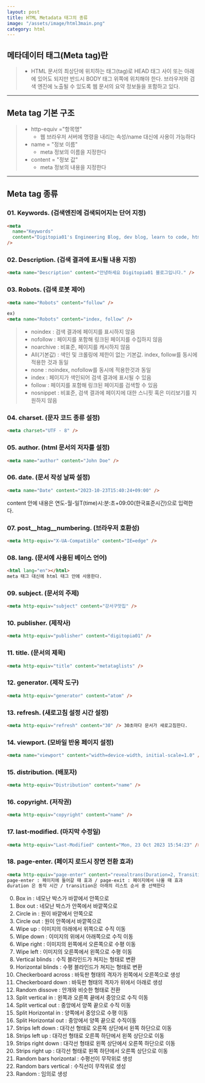 ```yaml
---
layout: post
title: HTML Metadata 태그의 종류
image: "/assets/image/html3main.png"
category: html
---
```


<h2 class="posth2"> 메타데이터 태그(Meta tag)란 </h2>

> - HTML 문서의 최상단에 위치하는 태그(tag)로 HEAD 태그 사이 또는 아래에 있어도 되지만 반드시 BODY 태그 위쪽에 위치해야 한다.
>   브라우저와 검색 엔진에 노출될 수 있도록 웹 문서의 요약 정보들을 포함하고 있다.​

<hr>

<h2 class="posth2"> Meta tag 기본 구조 </h2>

> - http-equiv ="항목명"
>   - 웹 브라우저 서버에 명령을 내리는 속성/name 대신에 사용이 가능하다
> - name = "정보 이름"
>   - meta 정보의 이름을 지정한다
> - content = "정보 값"
>   - meta 정보의 내용을 지정한다

<hr>

<h2 class="posth2">Meta tag 종류</h2>

<h3 class="post__h3__style">
<span class="post__htag__numbering">01.</span> Keywords. (검색엔진에 검색되어지는 단어 지정)
</h3>

```html
<meta
  name="Keywords"
  content="Digitopia01's Engineering Blog, dev blog, learn to code, html"
/>
```

<h3 class="post__h3__style">
<span class="post__htag__numbering">02.</span> Description. (검색 결과에 표시될 내용 지정)
</h3>

```html
<meta name="Description" content="안녕하세요 Digitopia01 블로그입니다." />
```

<h3 class="post__h3__style">
<span class="post__htag__numbering">03.</span> Robots. (검색 로봇 제어)
</h3>

```html
<meta name="Robots" content="follow" />

ex)
<meta name="Robots" content="index, follow" />
```

> - noindex : 검색 결과에 페이지를 표시하지 않음
> - nofollow : 페이지를 포함해 링크된 페이지를 수집하지 않음
> - noarchive : 비표준, 페이지를 캐시하지 않음
> - All(기본값) : 색인 및 크롤링에 제한이 없는 기본값. index, follow를 동시에 적용한 것과 동일
> - none : noindex, nofollow를 동시에 적용한것과 동일
> - index : 페이지가 색인되어 검색 결과에 표시될 수 있음
> - follow : 페이지를 포함해 링크된 페이지를 검색할 수 있음
> - nosnippet : 비표준, 검색 결과에 페이지에 대한 스니핏 혹은 미리보기를 지원하지 않음

<h3 class="post__h3__style">
<span class="post__htag__numbering">04.</span> charset. (문자 코드 종류 설정)
</h3>

```html
<meta charset="UTF - 8" />
```

<h3 class="post__h3__style">
<span class="post__htag__numbering">05.</span> author. (html 문서의 저자를 설정)
</h3>

```html
<meta name="author" content="John Doe" />
```

<h3 class="post__h3__style">
<span class="post__htag__numbering">06.</span> date. (문서 작성 날짜 설정)
</h3>

```html
<meta name="Date" content="2023-10-23T15:40:24+09:00" />
```

<p class="pafterhr">
content 안에 내용은 연도-월-일T(time)시:분:초+09:00(한국표준시간)으로 입력한다.
</p>

<h3 class="post__h3__style">
<span class="post__htag__numbering">07.</span> post__htag__numbering. (브라우저 호환성)
</h3>

```html
<meta http-equiv="X-UA-Compatible" content="IE=edge" />
```

<h3 class="post__h3__style">
<span class="post__htag__numbering">08.</span> lang. (문서에 사용된 베이스 언어)
</h3>

```html
<html lang="en"></html>
meta 태그 대신에 html 태그 안에 사용한다.
```

<h3 class="post__h3__style">
<span class="post__htag__numbering">09.</span> subject. (문서의 주제)
</h3>

```html
<meta http-equiv="subject" content="강서구맛집" />
```

<h3 class="post__h3__style">
<span class="post__htag__numbering">10.</span> publisher. (제작사)
</h3>

```html
<meta http-equiv="publisher" content="digitopia01" />
```

<h3 class="post__h3__style">
<span class="post__htag__numbering">11.</span> title. (문서의 제목)
</h3>

```html
<meta http-equiv="title" content="metataglists" />
```

<h3 class="post__h3__style">
<span class="post__htag__numbering">12.</span> generator. (제작 도구)
</h3>

```html
<meta http-equiv="generator" content="atom" />
```

<h3 class="post__h3__style">
<span class="post__htag__numbering">13.</span> refresh. (새로고침 설정 시간 설정)
</h3>

```html
<meta http-equiv="refresh" content="30" /> 30초마다 문서가 새로고침한다.
```

<h3 class="post__h3__style">
<span class="post__htag__numbering">14.</span> viewport. (모바일 반응 페이지 설정)
</h3>

```html
<meta name="viewport" content="width=device-width, initial-scale=1.0" />
```

<h3 class="post__h3__style">
<span class="post__htag__numbering">15.</span> distribution. (배포자)
</h3>

```html
<meta http-equiv="Distribution" content="name" />
```

<h3 class="post__h3__style">
<span class="post__htag__numbering">16.</span> copyright. (저작권)
</h3>

```html
<meta http-equiv="copyright" content="name" />
```

<h3 class="post__h3__style">
<span class="post__htag__numbering">17.</span> last-modified. (마지막 수정일)
</h3>

```html
<meta http-equiv="Last-Modified" content="Mon, 23 Oct 2023 15:54:23" />
```

<h3 class="post__h3__style">
<span class="post__htag__numbering">18.</span> page-enter. (페이지 로드시 장면 전환 효과)
</h3>

```html
<meta http-equiv="page-enter" content="revealtrans(Duration=2, Transition=3)" />
page-enter : 페이지에 들어갈 때 효과 / page-exit : 페이지에서 나올 때 효과
duration 은 동작 시간 / transition은 아래의 리스트 순서 중 선택한다
```

0. Box in : 네모난 박스가 바깥에서 안쪽으로 <br>
1. Box out : 네모난 박스가 안쪽에서 바깥쪽으로 <br>
2. Circle in : 원이 바깥에서 안쪽으로<br>
3. Circle out : 원이 안쪽에서 바깥쪽으로<br>
4. Wipe up : 이미지의 아래에서 위쪽으로 수직 이동<br>
5. Wipe down : 이미지의 위에서 아래쪽으로 수직 이동<br>
6. Wipe right : 이미지의 왼쪽에서 오른쪽으로 수평 이동<br>
7. Wipe left : 이미지의 오른쪽에서 왼쪽으로 수평 이동<br>
8. Vertical blinds : 수직 블라인드가 쳐지는 형태로 변환<br>
9. Horizontal blinds : 수평 블라인드가 쳐지는 형태로 변환<br>
10. Checkerboard across : 바둑판 형태의 격자가 왼쪽에서 오른쪽으로 생성<br>
11. Checkerboard down : 바둑판 형태의 격자가 위에서 아래로 생성<br>
12. Random dissove : 안개와 비슷한 형태로 전환<br>
13. Split vertical in : 왼쪽과 오른쪽 끝에서 중앙으로 수직 이동<br>
14. Split vertical out : 중앙에서 양쪽 끝으로 수직 이동<br>
15. Split Horizontal in : 양쪽에서 중앙으로 수평 이동<br>
16. Split Horizontal out : 중앙에서 양쪽 끝으로 수직이동<br>
17. Strips left down : 대각선 형태로 오른쪽 상단에서 왼쪽 하단으로 이동<br>
18. Strips left up : 대각선 형태로 오른쪽 하단에서 왼쪽 상단으로 이동<br>
19. Strips right down : 대각선 형태로 왼쪽 상단에서 오른쪽 하단으로 이동<br>
20. Strips right up : 대각선 형태로 왼쪽 하단에서 오른쪽 상단으로 이동<br>
21. Random bars horizontal : 수평선이 무작위로 생성<br>
22. Random bars vertical : 수직선이 무작위로 생성<br>
23. Random : 임의로 생성<br>

<!-- <p class="pafterhr">
</p> -->
